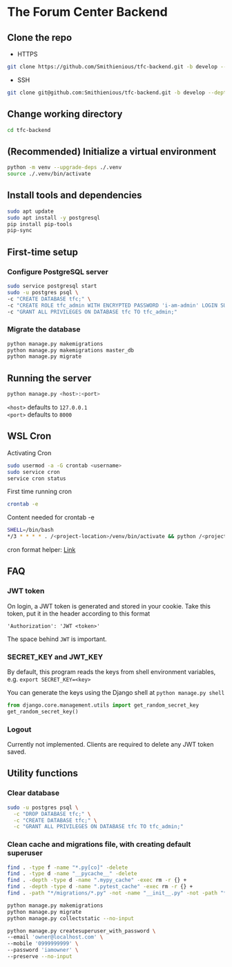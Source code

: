 # The Forum Center Backend

## Clone the repo

- HTTPS

```bash
git clone https://github.com/Smithienious/tfc-backend.git -b develop --depth 1
```

- SSH

```bash
git clone git@github.com:Smithienious/tfc-backend.git -b develop --depth 1
```

## Change working directory

```bash
cd tfc-backend
```

## (Recommended) Initialize a virtual environment

```bash
python -m venv --upgrade-deps ./.venv
source ./.venv/bin/activate
```

## Install tools and dependencies

```bash
sudo apt update
sudo apt install -y postgresql
pip install pip-tools
pip-sync
```

## First-time setup

### Configure PostgreSQL server

```bash
sudo service postgresql start
sudo -u postgres psql \
-c "CREATE DATABASE tfc;" \
-c "CREATE ROLE tfc_admin WITH ENCRYPTED PASSWORD 'i-am-admin' LOGIN SUPERUSER;" \
-c "GRANT ALL PRIVILEGES ON DATABASE tfc TO tfc_admin;"
```

### Migrate the database

```bash
python manage.py makemigrations
python manage.py makemigrations master_db
python manage.py migrate
```

## Running the server

```bash
python manage.py <host>:<port>
```

`<host>` defaults to `127.0.0.1`\
`<port>` defaults to `8000`

## WSL Cron

Activating Cron

```bash
sudo usermod -a -G crontab <username>
sudo service cron
service cron status
```

First time running cron

```bash
crontab -e
```

Content needed for crontab -e

```sh
SHELL=/bin/bash
*/3 * * * * . /<project-location>/venv/bin/activate && python /<project-location>/manage.py
```

cron format helper: [Link](https://crontab.guru/)

## FAQ

### JWT token

On login, a JWT token is generated and stored in your cookie.
Take this token, put it in the header according to this format

```text
'Authorization': 'JWT <token>'
```

The space behind `JWT` is important.

### SECRET_KEY and JWT_KEY

By default, this program reads the keys from shell environment variables, e.g. `export SECRET_KEY=<key>`

You can generate the keys using the Django shell at `python manage.py shell`

```python
from django.core.management.utils import get_random_secret_key
get_random_secret_key()
```

### Logout

Currently not implemented.
Clients are required to delete any JWT token saved.

## Utility functions

### Clear database

```bash
sudo -u postgres psql \
  -c "DROP DATABASE tfc;" \
  -c "CREATE DATABASE tfc;" \
  -c "GRANT ALL PRIVILEGES ON DATABASE tfc TO tfc_admin;"
```

### Clean cache and migrations file, with creating default superuser

```bash
find . -type f -name "*.py[co]" -delete
find . -type d -name "__pycache__" -delete
find . -depth -type d -name ".mypy_cache" -exec rm -r {} +
find . -depth -type d -name ".pytest_cache" -exec rm -r {} +
find . -path "*/migrations/*.py" -not -name "__init__.py" -not -path "*/db/*" -delete

python manage.py makemigrations
python manage.py migrate
python manage.py collectstatic --no-input

python manage.py createsuperuser_with_password \
--email 'owner@localhost.com' \
--mobile '0999999999' \
--password 'iamowner' \
--preserve --no-input
```
